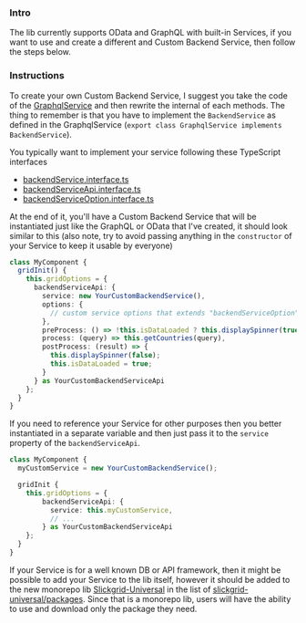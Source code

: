 ### Intro
The lib currently supports OData and GraphQL with built-in Services, if you want to use and create a different and Custom Backend Service, then follow the steps below.

### Instructions
To create your own Custom Backend Service, I suggest you take the code of the [GraphqlService](https://github.com/ghiscoding/slickgrid-universal/blob/master/packages/graphql/src/services/graphql.service.ts) and then rewrite the internal of each methods. The thing to remember is that you have to implement the `BackendService` as defined in the GraphqlService (`export class GraphqlService implements BackendService`).

You typically want to implement your service following these TypeScript interfaces
- [backendService.interface.ts](https://github.com/ghiscoding/slickgrid-universal/blob/master/packages/common/src/interfaces/backendService.interface.ts)
- [backendServiceApi.interface.ts](https://github.com/ghiscoding/slickgrid-universal/blob/master/packages/common/src/interfaces/backendServiceApi.interface.ts)
- [backendServiceOption.interface.ts](https://github.com/ghiscoding/slickgrid-universal/blob/master/packages/common/src/interfaces/backendServiceOption.interface.ts)

At the end of it, you'll have a Custom Backend Service that will be instantiated just like the GraphQL or OData that I've created, it should look similar to this (also note, try to avoid passing anything in the `constructor` of your Service to keep it usable by everyone)
```ts
class MyComponent {
  gridInit() {
    this.gridOptions = {
      backendServiceApi: {
        service: new YourCustomBackendService(),
        options: {
          // custom service options that extends "backendServiceOption" interface
        },
        preProcess: () => !this.isDataLoaded ? this.displaySpinner(true) : '',
        process: (query) => this.getCountries(query),
        postProcess: (result) => {
          this.displaySpinner(false);
          this.isDataLoaded = true;
        }
      } as YourCustomBackendServiceApi
    };
  }
}
```

If you need to reference your Service for other purposes then you better instantiated in a separate variable and then just pass it to the `service` property of the `backendServiceApi`.
```ts
class MyComponent {
  myCustomService = new YourCustomBackendService();

  gridInit {
    this.gridOptions = {
        backendServiceApi: {
          service: this.myCustomService,
          // ...
        } as YourCustomBackendServiceApi
    };
  }
}
```

If your Service is for a well known DB or API framework, then it might be possible to add your Service to the lib itself, however it should be added to the new monorepo lib [Slickgrid-Universal](https://github.com/ghiscoding/slickgrid-universal) in the list of [slickgrid-universal/packages](https://github.com/ghiscoding/slickgrid-universal/tree/master/packages). Since that is a monorepo lib, users will have the ability to use and download only the package they need.